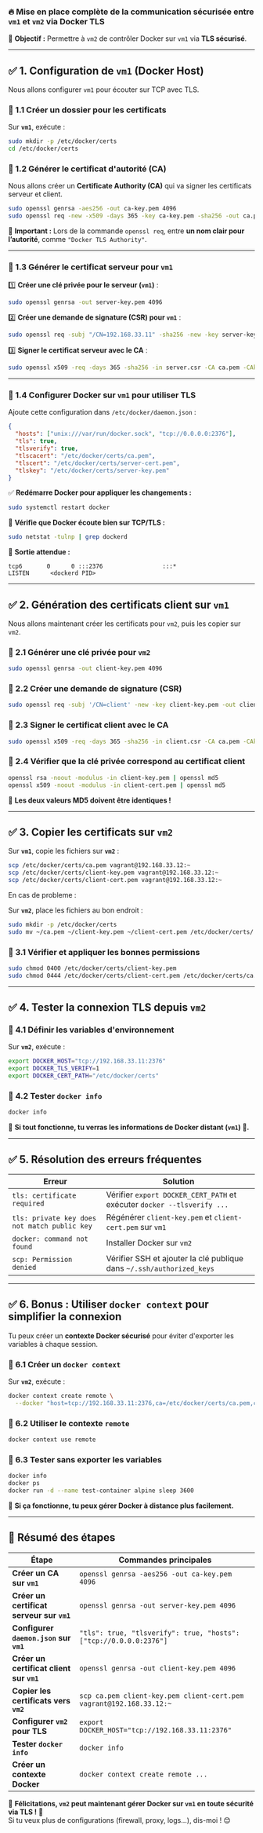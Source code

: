 ### 🔥 **Mise en place complète de la communication sécurisée entre `vm1` et `vm2` via Docker TLS**  
🎯 **Objectif :** Permettre à `vm2` de contrôler Docker sur `vm1` via **TLS sécurisé**.

---

## ✅ **1. Configuration de `vm1` (Docker Host)**
Nous allons configurer `vm1` pour écouter sur TCP avec TLS.

### **📌 1.1 Créer un dossier pour les certificats**
Sur **`vm1`**, exécute :
```bash
sudo mkdir -p /etc/docker/certs
cd /etc/docker/certs
```

### **📌 1.2 Générer le certificat d'autorité (CA)**
Nous allons créer un **Certificate Authority (CA)** qui va signer les certificats serveur et client.
```bash
sudo openssl genrsa -aes256 -out ca-key.pem 4096
sudo openssl req -new -x509 -days 365 -key ca-key.pem -sha256 -out ca.pem
```
📌 **Important :** Lors de la commande `openssl req`, entre **un nom clair pour l’autorité**, comme `"Docker TLS Authority"`.

---

### **📌 1.3 Générer le certificat serveur pour `vm1`**
1️⃣ **Créer une clé privée pour le serveur (`vm1`)** :
```bash
sudo openssl genrsa -out server-key.pem 4096
```

2️⃣ **Créer une demande de signature (CSR) pour `vm1`** :
```bash
sudo openssl req -subj "/CN=192.168.33.11" -sha256 -new -key server-key.pem -out server.csr
```

3️⃣ **Signer le certificat serveur avec le CA** :
```bash
sudo openssl x509 -req -days 365 -sha256 -in server.csr -CA ca.pem -CAkey ca-key.pem -CAcreateserial -out server-cert.pem
```

---

### **📌 1.4 Configurer Docker sur `vm1` pour utiliser TLS**
Ajoute cette configuration dans `/etc/docker/daemon.json` :
```json
{
  "hosts": ["unix:///var/run/docker.sock", "tcp://0.0.0.0:2376"],
  "tls": true,
  "tlsverify": true,
  "tlscacert": "/etc/docker/certs/ca.pem",
  "tlscert": "/etc/docker/certs/server-cert.pem",
  "tlskey": "/etc/docker/certs/server-key.pem"
}
```
✅ **Redémarre Docker pour appliquer les changements :**
```bash
sudo systemctl restart docker
```
📌 **Vérifie que Docker écoute bien sur TCP/TLS :**
```bash
sudo netstat -tulnp | grep dockerd
```
📌 **Sortie attendue :**
```
tcp6       0      0 :::2376                 :::*                    LISTEN      <dockerd PID>
```

---

## ✅ **2. Génération des certificats client sur `vm1`**
Nous allons maintenant créer les certificats pour `vm2`, puis les copier sur `vm2`.

### **📌 2.1 Générer une clé privée pour `vm2`**
```bash
sudo openssl genrsa -out client-key.pem 4096
```

### **📌 2.2 Créer une demande de signature (CSR)**
```bash
sudo openssl req -subj '/CN=client' -new -key client-key.pem -out client.csr
```

### **📌 2.3 Signer le certificat client avec le CA**
```bash
sudo openssl x509 -req -days 365 -sha256 -in client.csr -CA ca.pem -CAkey ca-key.pem -CAcreateserial -out client-cert.pem
```

### **📌 2.4 Vérifier que la clé privée correspond au certificat client**
```bash
openssl rsa -noout -modulus -in client-key.pem | openssl md5
openssl x509 -noout -modulus -in client-cert.pem | openssl md5
```
📌 **Les deux valeurs MD5 doivent être identiques !**

---

## ✅ **3. Copier les certificats sur `vm2`**
Sur **`vm1`**, copie les fichiers sur **`vm2`** :
```bash
scp /etc/docker/certs/ca.pem vagrant@192.168.33.12:~
scp /etc/docker/certs/client-key.pem vagrant@192.168.33.12:~
scp /etc/docker/certs/client-cert.pem vagrant@192.168.33.12:~
```


En cas de probleme : 

Sur **`vm2`**, place les fichiers au bon endroit :
```bash
sudo mkdir -p /etc/docker/certs
sudo mv ~/ca.pem ~/client-key.pem ~/client-cert.pem /etc/docker/certs/
```

### **📌 3.1 Vérifier et appliquer les bonnes permissions**
```bash
sudo chmod 0400 /etc/docker/certs/client-key.pem
sudo chmod 0444 /etc/docker/certs/client-cert.pem /etc/docker/certs/ca.pem
```

---

## ✅ **4. Tester la connexion TLS depuis `vm2`**
### **📌 4.1 Définir les variables d'environnement**
Sur **`vm2`**, exécute :
```bash
export DOCKER_HOST="tcp://192.168.33.11:2376"
export DOCKER_TLS_VERIFY=1
export DOCKER_CERT_PATH="/etc/docker/certs"
```
### **📌 4.2 Tester `docker info`**
```bash
docker info
```
📌 **Si tout fonctionne, tu verras les informations de Docker distant (`vm1`) 🎉.**

---

## ✅ **5. Résolution des erreurs fréquentes**
| **Erreur** | **Solution** |
|------------|-------------|
| `tls: certificate required` | Vérifier `export DOCKER_CERT_PATH` et exécuter `docker --tlsverify ...` |
| `tls: private key does not match public key` | Régénérer `client-key.pem` et `client-cert.pem` sur `vm1` |
| `docker: command not found` | Installer Docker sur `vm2` |
| `scp: Permission denied` | Vérifier SSH et ajouter la clé publique dans `~/.ssh/authorized_keys` |

---

## ✅ **6. Bonus : Utiliser `docker context` pour simplifier la connexion**
Tu peux créer un **contexte Docker sécurisé** pour éviter d'exporter les variables à chaque session.

### **📌 6.1 Créer un `docker context`**
Sur **`vm2`**, exécute :
```bash
docker context create remote \
  --docker "host=tcp://192.168.33.11:2376,ca=/etc/docker/certs/ca.pem,cert=/etc/docker/certs/client-cert.pem,key=/etc/docker/certs/client-key.pem"
```

### **📌 6.2 Utiliser le contexte `remote`**
```bash
docker context use remote
```

### **📌 6.3 Tester sans exporter les variables**
```bash
docker info
docker ps
docker run -d --name test-container alpine sleep 3600
```
📌 **Si ça fonctionne, tu peux gérer Docker à distance plus facilement.**

---

## 🎯 **Résumé des étapes**
| **Étape** | **Commandes principales** |
|-----------|----------------------------|
| **Créer un CA sur `vm1`** | `openssl genrsa -aes256 -out ca-key.pem 4096` |
| **Créer un certificat serveur sur `vm1`** | `openssl genrsa -out server-key.pem 4096` |
| **Configurer `daemon.json` sur `vm1`** | `"tls": true, "tlsverify": true, "hosts": ["tcp://0.0.0.0:2376"]` |
| **Créer un certificat client sur `vm1`** | `openssl genrsa -out client-key.pem 4096` |
| **Copier les certificats vers `vm2`** | `scp ca.pem client-key.pem client-cert.pem vagrant@192.168.33.12:~` |
| **Configurer `vm2` pour TLS** | `export DOCKER_HOST="tcp://192.168.33.11:2376"` |
| **Tester `docker info`** | `docker info` |
| **Créer un contexte Docker** | `docker context create remote ...` |

🚀 **Félicitations, `vm2` peut maintenant gérer Docker sur `vm1` en toute sécurité via TLS !** 🎉  
Si tu veux plus de configurations (firewall, proxy, logs...), dis-moi ! 😊